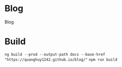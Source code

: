 # Blog
Blog

# Build 
`ng build --prod --output-path docs --base-href "https://quanghuy1242.github.io/blog/"`
`npm run build`